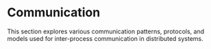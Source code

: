 # Communication

This section explores various communication patterns, protocols, and models used for inter-process communication in distributed systems.